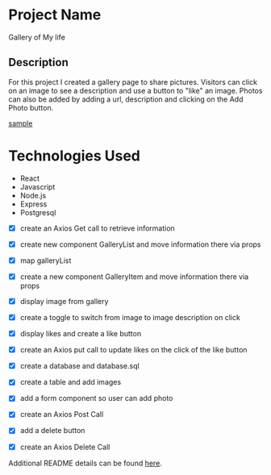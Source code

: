 # Project Name
Gallery of My life

## Description
For this project I created a gallery page to share pictures. Visitors can click on an image to see a description and use a button to "like" an image. Photos can also be added by adding a url, description and clicking on the Add Photo button.

[sample](sample.jpeg)

Technologies Used
===
- React
- Javascript
- Node.js
- Express
- Postgresql

- [x] create an Axios Get call to retrieve information
- [x] create new component GalleryList and move information there via props
- [x] map galleryList
- [x] create a new component GalleryItem and move information there via props
- [x] display image from gallery
- [x] create a toggle to switch from image to image description on click
- [x] display likes and create a like button
- [x] create an Axios put call to update likes on the click of the like button
- [x] create a database and database.sql
- [x] create a table and add images
- [x] add a form component so user can add photo
- [x] create an Axios Post Call
- [x] add a delete button
- [x] create an Axios Delete Call


Additional README details can be found [here](https://github.com/PrimeAcademy/readme-template/blob/master/README.md).
